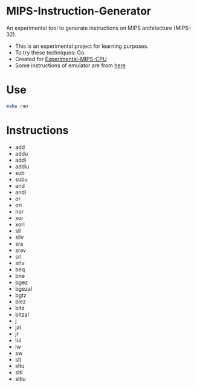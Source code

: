 # MIPS-Instruction-Generator

An experimental tool to generate instructions on MIPS architecture (MIPS-32).

- This is an experimental project for learning purposes.
- To try these techniques: Go.
- Created for [Experimental-MIPS-CPU](https://github.com/StardustDL/Experimental-MIPS-CPU)
- Some instructions of emulator are from [here](http://www.mrc.uidaho.edu/mrc/people/jff/digital/MIPSir.html) 

# Use

```sh
make run
```

# Instructions

- add
- addu
- addi
- addiu
- sub
- subu
- and
- andi
- or
- ori
- nor
- xor
- xori
- sll
- sllv
- sra
- srav
- srl
- srlv
- beq
- bne
- bgez
- bgezal
- bgtz
- blez
- bltz
- bltzal
- j
- jal
- jr
- lui
- lw
- sw
- slt
- sltu
- slti
- sltiu

